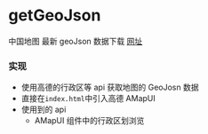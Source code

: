 # getGeoJson

中国地图 最新 geoJson 数据下载
[网址](https://player-404.github.io/geoJson-china/)

### 实现

-   使用高德的行政区等 api 获取地图的 GeoJosn 数据
-   直接在`index.html`中引入高德 AMapUI
-   使用到的 api
    -   AMapUI 组件中的行政区划浏览

